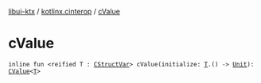 [libui-ktx](../index.md) / [kotlinx.cinterop](index.md) / [cValue](./c-value.md)

# cValue

`inline fun <reified T : `[`CStructVar`](-c-struct-var/index.md)`> cValue(initialize: `[`T`](c-value.md#T)`.() -> `[`Unit`](https://kotlinlang.org/api/latest/jvm/stdlib/kotlin/-unit/index.html)`): `[`CValue`](-c-value/index.md)`<`[`T`](c-value.md#T)`>`